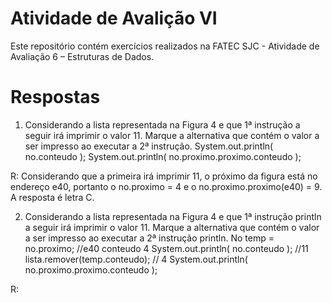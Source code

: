 # Atividade de Avalição VI

Este repositório contém exercícios realizados na FATEC SJC - Atividade de Avaliação 6 – Estruturas de Dados.

# Respostas

1) Considerando a lista representada na Figura 4 e que 1ª
instrução a seguir irá imprimir o valor 11. Marque a
alternativa que contém o valor a ser impresso ao
executar a 2ª instrução.
System.out.println( no.conteudo );
System.out.println( no.proximo.proximo.conteudo );

R: Considerando que a primeira irá imprimir 11, o próximo da figura está no endereço e40,
portanto o no.proximo = 4 e o no.proximo.proximo(e40) = 9. A resposta é letra C.


2) Considerando a lista representada na Figura 4 e que 1ª
instrução println a seguir irá imprimir o valor 11.
Marque a alternativa que contém o valor a ser impresso
ao executar a 2ª instrução println.
No temp = no.proximo; //e40 conteudo 4
System.out.println( no.conteudo ); //11
lista.remover(temp.conteudo); // 4
System.out.println( no.proximo.proximo.conteudo );

R: 
